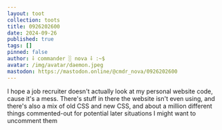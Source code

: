 ```yaml
---
layout: toot
collection: toots
title: 0926202600
date: 2024-09-26
published: true
tags: []
pinned: false
author: ⸸ commander ░ nova ⸸ :~$
avatar: /img/avatar/daemon.jpeg
mastodon: https://mastodon.online/@cmdr_nova/0926202600
---
```


I hope a job recruiter doesn't actually look at my personal website code, cause it's a mess. There's stuff in there the website isn't even using, and there's also a mix of old CSS and new CSS, and about a million different things commented-out for potential later situations I might want to uncomment them
